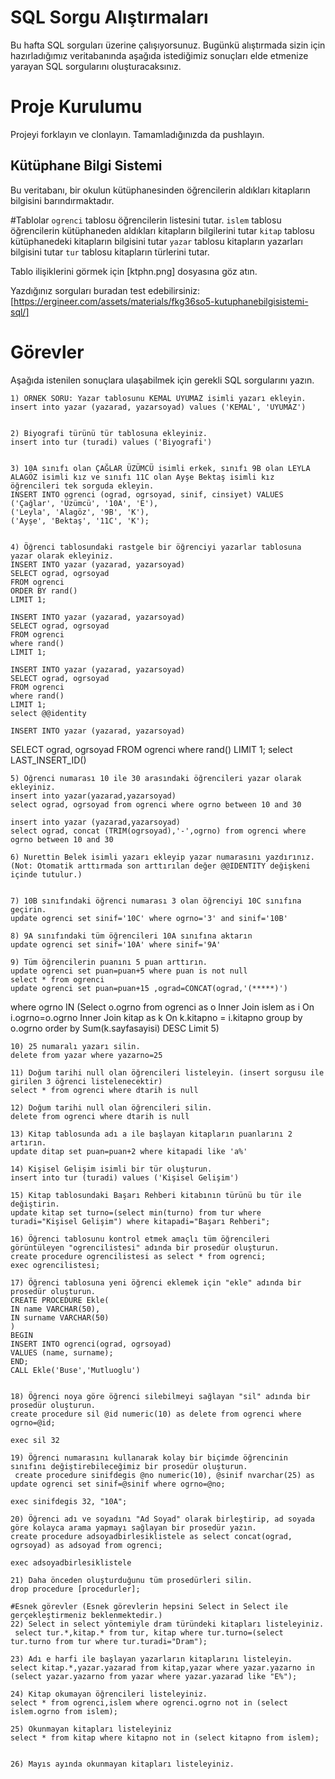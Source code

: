 # SQL Sorgu Alıştırmaları

Bu hafta SQL sorguları üzerine çalışıyorsunuz. Bugünkü alıştırmada sizin için hazırladığımız veritabanında aşağıda istediğimiz sonuçları elde etmenize yarayan SQL sorgularını oluşturacaksınız.

# Proje Kurulumu

Projeyi forklayın ve clonlayın. Tamamladığınızda da pushlayın.

## Kütüphane Bilgi Sistemi

Bu veritabanı, bir okulun kütüphanesinden öğrencilerin aldıkları kitapların bilgisini barındırmaktadır.

#Tablolar
`ogrenci` tablosu öğrencilerin listesini tutar.
`islem` tablosu öğrencilerin kütüphaneden aldıkları kitapların bilgilerini tutar
`kitap` tablosu kütüphanedeki kitapların bilgisini tutar
`yazar` tablosu kitapların yazarları bilgisini tutar
`tur` tablosu kitapların türlerini tutar.

Tablo ilişiklerini görmek için [ktphn.png] dosyasına göz atın.

Yazdığınız sorguları buradan test edebilirsiniz: [https://ergineer.com/assets/materials/fkg36so5-kutuphanebilgisistemi-sql/]

# Görevler

Aşağıda istenilen sonuçlara ulaşabilmek için gerekli SQL sorgularını yazın.

    1) ÖRNEK SORU: Yazar tablosunu KEMAL UYUMAZ isimli yazarı ekleyin.
    insert into yazar (yazarad, yazarsoyad) values ('KEMAL', 'UYUMAZ')


    2) Biyografi türünü tür tablosuna ekleyiniz.
    insert into tur (turadi) values ('Biyografi')


    3) 10A sınıfı olan ÇAĞLAR ÜZÜMCÜ isimli erkek, sınıfı 9B olan LEYLA ALAGÖZ isimli kız ve sınıfı 11C olan Ayşe Bektaş isimli kız öğrencileri tek sorguda ekleyin.
    INSERT INTO ogrenci (ograd, ogrsoyad, sinif, cinsiyet) VALUES
    ('Çağlar', 'Üzümcü', '10A', 'E'),
    ('Leyla', 'Alagöz', '9B', 'K'),
    ('Ayşe', 'Bektaş', '11C', 'K');


    4) Öğrenci tablosundaki rastgele bir öğrenciyi yazarlar tablosuna yazar olarak ekleyiniz.
    INSERT INTO yazar (yazarad, yazarsoyad)
    SELECT ograd, ogrsoyad
    FROM ogrenci
    ORDER BY rand()
    LIMIT 1;

    INSERT INTO yazar (yazarad, yazarsoyad)
    SELECT ograd, ogrsoyad
    FROM ogrenci
    where rand()
    LIMIT 1;

    INSERT INTO yazar (yazarad, yazarsoyad)
    SELECT ograd, ogrsoyad
    FROM ogrenci
    where rand()
    LIMIT 1;
    select @@identity

    INSERT INTO yazar (yazarad, yazarsoyad)

SELECT ograd, ogrsoyad
FROM ogrenci
where rand()
LIMIT 1;
select LAST_INSERT_ID()

    5) Öğrenci numarası 10 ile 30 arasındaki öğrencileri yazar olarak ekleyiniz.
    insert into yazar(yazarad,yazarsoyad)
    select ograd, ogrsoyad from ogrenci where ogrno between 10 and 30

    insert into yazar (yazarad,yazarsoyad)
    select ograd, concat (TRIM(ogrsoyad),'-',ogrno) from ogrenci where ogrno between 10 and 30

    6) Nurettin Belek isimli yazarı ekleyip yazar numarasını yazdırınız.
    (Not: Otomatik arttırmada son arttırılan değer @@IDENTITY değişkeni içinde tutulur.)


    7) 10B sınıfındaki öğrenci numarası 3 olan öğrenciyi 10C sınıfına geçirin.
    update ogrenci set sinif='10C' where ogrno='3' and sinif='10B'

    8) 9A sınıfındaki tüm öğrencileri 10A sınıfına aktarın
    update ogrenci set sinif='10A' where sinif='9A'

    9) Tüm öğrencilerin puanını 5 puan arttırın.
    update ogrenci set puan=puan+5 where puan is not null
    select * from ogrenci
    update ogrenci set puan=puan+15 ,ograd=CONCAT(ograd,'(*****)')

where ogrno IN (Select o.ogrno from ogrenci as o
Inner Join islem as i On i.ogrno=o.ogrno
Inner Join kitap as k On k.kitapno = i.kitapno
group by o.ogrno
order by Sum(k.sayfasayisi) DESC
Limit 5)

    10) 25 numaralı yazarı silin.
    delete from yazar where yazarno=25

    11) Doğum tarihi null olan öğrencileri listeleyin. (insert sorgusu ile girilen 3 öğrenci listelenecektir)
    select * from ogrenci where dtarih is null

    12) Doğum tarihi null olan öğrencileri silin.
    delete from ogrenci where dtarih is null

    13) Kitap tablosunda adı a ile başlayan kitapların puanlarını 2 artırın.
    update ditap set puan=puan+2 where kitapadi like 'a%'

    14) Kişisel Gelişim isimli bir tür oluşturun.
    insert into tur (turadi) values ('Kişisel Gelişim')

    15) Kitap tablosundaki Başarı Rehberi kitabının türünü bu tür ile değiştirin.
    update kitap set turno=(select min(turno) from tur where turadi="Kişisel Gelişim") where kitapadi="Başarı Rehberi";

    16) Öğrenci tablosunu kontrol etmek amaçlı tüm öğrencileri görüntüleyen "ogrencilistesi" adında bir prosedür oluşturun.
    create procedure ogrencilistesi as select * from ogrenci;
    exec ogrencilistesi;

    17) Öğrenci tablosuna yeni öğrenci eklemek için "ekle" adında bir prosedür oluşturun.
    CREATE PROCEDURE Ekle(
    IN name VARCHAR(50),
    IN surname VARCHAR(50)
    )
    BEGIN
    INSERT INTO ogrenci(ograd, ogrsoyad)
    VALUES (name, surname);
    END;
    CALL Ekle('Buse','Mutluoglu')


    18) Öğrenci noya göre öğrenci silebilmeyi sağlayan "sil" adında bir prosedür oluşturun.
    create procedure sil @id numeric(10) as delete from ogrenci where ogrno=@id;

    exec sil 32

    19) Öğrenci numarasını kullanarak kolay bir biçimde öğrencinin sınıfını değiştirebileceğimiz bir prosedür oluşturun.
     create procedure sinifdegis @no numeric(10), @sinif nvarchar(25) as update ogrenci set sinif=@sinif where ogrno=@no;

    exec sinifdegis 32, "10A";

    20) Öğrenci adı ve soyadını "Ad Soyad" olarak birleştirip, ad soyada göre kolayca arama yapmayı sağlayan bir prosedür yazın.
    create procedure adsoyadbirlesiklistele as select concat(ograd, ogrsoyad) as adsoyad from ogrenci;

    exec adsoyadbirlesiklistele

    21) Daha önceden oluşturduğunu tüm prosedürleri silin.
    drop procedure [procedurler];

    #Esnek görevler (Esnek görevlerin hepsini Select in Select ile gerçekleştirmeniz beklenmektedir.)
    22) Select in select yöntemiyle dram türündeki kitapları listeleyiniz.
     select tur.*,kitap.* from tur, kitap where tur.turno=(select tur.turno from tur where tur.turadi="Dram");

    23) Adı e harfi ile başlayan yazarların kitaplarını listeleyin.
    select kitap.*,yazar.yazarad from kitap,yazar where yazar.yazarno in (select yazar.yazarno from yazar where yazar.yazarad like "E%");

    24) Kitap okumayan öğrencileri listeleyiniz.
    select * from ogrenci,islem where ogrenci.ogrno not in (select islem.ogrno from islem);

    25) Okunmayan kitapları listeleyiniz
    select * from kitap where kitapno not in (select kitapno from islem);


    26) Mayıs ayında okunmayan kitapları listeleyiniz.
